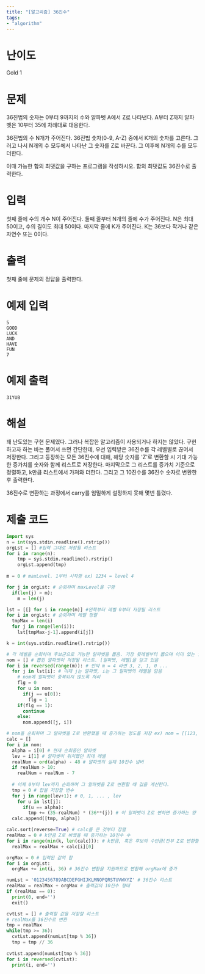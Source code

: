 ```yaml
---
title: "[알고리즘] 36진수"
tags:
- "algorithm"
---
```


# 난이도
Gold 1

# 문제
36진법의 숫자는 0부터 9까지의 수와 알파벳 A에서 Z로 나타낸다. A부터 Z까지 알파벳은 10부터 35에 차례대로 대응한다.

36진법의 수 N개가 주어진다. 36진법 숫자(0-9, A-Z) 중에서 K개의 숫자를 고른다. 그러고 나서 N개의 수 모두에서 나타난 그 숫자를 Z로 바꾼다. 그 이후에 N개의 수를 모두 더한다.

이때 가능한 합의 최댓값을 구하는 프로그램을 작성하시오. 합의 최댓값도 36진수로 출력한다.

# 입력
첫째 줄에 수의 개수 N이 주어진다. 둘째 줄부터 N개의 줄에 수가 주어진다. N은 최대 50이고, 수의 길이도 최대 50이다. 마지막 줄에 K가 주어진다. K는 36보다 작거나 같은 자연수 또는 0이다.

# 출력
첫째 줄에 문제의 정답을 출력한다.

# 예제 입력
```
5
GOOD
LUCK
AND
HAVE
FUN
7
```

# 예제 출력
```
31YUB
```

# 해설
꽤 난도있는 구현 문제였다. 그러나 복잡한 알고리즘이 사용되거나 하지는 않았다. 구현하고자 하는 바는 풀어서 쓰면 간단한데, 우선 입력받은 36진수를 각 레벨별로 끊어서 저장한다. 그리고 등장하는 모든 36진수에 대해, 해당 숫자를 'Z'로 변환할 시 기대 가능한 증가치를 숫자와 함께 리스트로 저장한다. 마지막으로 그 리스트를 증가치 기준으로 정렬하고, k만큼 리스트에서 가져와 더한다. 그리고 그 10진수를 36진수 숫자로 변환한 후 출력한다.

36진수로 변환하는 과정에서 carry를 엄밀하게 설정하지 못해 몇번 틀렸다.

# 제출 코드
```py
import sys
n = int(sys.stdin.readline().rstrip())
orgLst = [] #입력 그대로 저장될 리스트
for i in range(n):
    tmp = sys.stdin.readline().rstrip()
    orgLst.append(tmp)
  
m = 0 # maxLevel. 1부터 시작함 ex) 1234 = level 4

for j in orgLst: # 순회하며 maxLevel을 구함
  if(len(j) > m):
    m = len(j)

lst = [[] for i in range(m)] #왼쪽부터 레벨 0부터 저장될 리스트
for i in orgLst: # 순회하며 레벨 정렬
  tmpMax = len(i)
  for j in range(len(i)):
    lst[tmpMax-j-1].append(i[j])

k = int(sys.stdin.readline().rstrip())

# 각 레벨을 순회하며 후보군으로 가능한 알파벳을 뽑음. 가장 뒷레벨부터 뽑으며 이미 있는 알파벳의 경우 통과
nom = [] # 뽑힌 알파벳이 저장될 리스트. [알파벳, 레벨]을 담고 있음
for i in reversed(range(m)): # 만약 m = 4 라면 3, 2, 1, 0 ...
  for j in lst[i]: # 이제 j는 알파벳, i는 그 알파벳의 레벨을 담음
    # nom에 알파벳이 중복되지 않도록 처리
    flg = 0
    for u in nom:
      if(j == u[0]):
        flg = 1
    if(flg == 1):
      continue
    else:
      nom.append([j, i])

# nom을 순회하며 그 알파벳을 Z로 변환했을 때 증가하는 정도를 저장 ex) nom = [[123, 'A'], ...]
calc = []
for i in nom:
  alpha = i[0] # 현재 순회중인 알파벳
  lev = i[1] # 알파벳이 위치했던 최대 레벨
  realNum = ord(alpha) - 48 # 알파벳의 실제 10진수 넘버
  if realNum > 10:
    realNum = realNum - 7
  
  # 이제 0부터 lev까지 순회하며 그 알파벳을 Z로 변환할 때 값을 계산한다.
  tmp = 0 # 합을 저장할 변수
  for j in range(lev+1): # 0, 1, ... , lev
    for u in lst[j]:
      if(u == alpha):
        tmp += (35-realNum) * (36**(j)) # 이 알파벳이 Z로 변하면 증가하는 양
  calc.append([tmp, alpha])

calc.sort(reverse=True) # calc를 큰 것부터 정렬
realMax = 0 # k만큼 Z로 바꿨을 때 증가하는 10진수 수
for i in range(min(k, len(calc))): # k만큼, 혹은 후보의 수만큼(전부 Z로 변환할 때) 순회
  realMax = realMax + calc[i][0]

orgMax = 0 # 입력된 값의 합
for i in orgLst:
  orgMax += int(i, 36) # 36진수 변환을 지원하므로 변환해 orgMax에 증가

numLst = '0123456789ABCDEFGHIJKLMNOPQRSTUVWXYZ' # 36진수 리스트
realMax = realMax + orgMax # 출력값의 10진수 형태
if (realMax == 0):
  print(0, end='')
  exit()

cvtLst = [] # 출력할 값을 저장할 리스트
# realMax를 36진수로 변환
tmp = realMax
while(tmp >= 36):
  cvtLst.append(numLst[tmp % 36])
  tmp = tmp // 36
  
cvtLst.append(numLst[tmp % 36])
for i in reversed(cvtLst):
  print(i, end='')
```